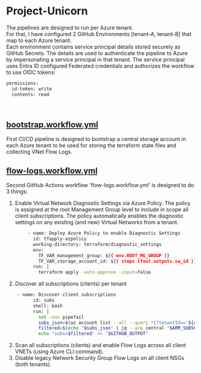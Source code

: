 # Project-Unicorn

The pipelines are designed to run per Azure tenant. <br>
For that, I have configured 2 GitHub Environments [tenant-A, tenant-B] that map to each Azure tenant.<br>
Each environment contains service principal details stored securely as GitHub Secrets. The details are used to authenticate the pipeline to Azure by impersonating a service principal in that tenant.
The service principal uses Entra ID configured Federated credentials and authorizes the workflow to use OIDC tokens:

```bash
permissions:
  id-token: write
  contents: read
```
<br>

## [bootstrap.workflow.yml](.github/workflows/bootstrap.workflow.yml)
First CI/CD pipeline is designed to bootstrap a central storage account in each Azure tenant to be used for storing the terraform state files and collecting VNet Flow Logs.



## [flow-logs.workflow.yml](.github/workflows/flow-logs.workflow.yml)
Second GitHub Actions workflow 'flow-logs.workflow.yml' is designed to do 3 things:

1. Enable Virtual Network Diagnostic Settings via Azure Policy. The policy is assigned at the root Management Group level to include in scope all client subscriptions. The policy automatically enables the diagnostic settings on any existing (and new) Virtual Networks from a tenant.

```bash
        - name: Deploy Azure Policy to enable Diagnostic Settings
          id: tfapply-azpolicy
          working-directory: terraform/diagnostic_settings
          env: 
            TF_VAR_management_group: ${{ env.ROOT_MG_GROUP }}
            TF_VAR_storage_account_id: ${{ steps.tfout.outputs.sa_id }}
          run: |
            terraform apply -auto-approve -input=false
```

2. Discover all subscriptions (clients) per tenant

```bash
    - name: Discover client subscriptions
          id: subs
          shell: bash
          run: |
            set -euo pipefail
            subs_json=$(az account list --all --query "[?tenantId=='${ARM_TENANT_ID}'].{id:id}" -o json)
            filtered=$(echo "$subs_json" | jq --arg central "$ARM_SUBSCRIPTION_ID" '[.[] | select(.id != $central)]')
            echo "subs=$filtered" >> "$GITHUB_OUTPUT"
```

2. Scan all subscriptions (clients) and enable Flow Logs across all client VNETs (using Azure CLI command).
3. Disable legacy Network Security Group Flow Logs on all client NSGs (both tenants).
